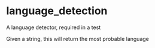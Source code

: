 # language_detection
A language detector, required in a test

Given a string, this will return the most probable language
